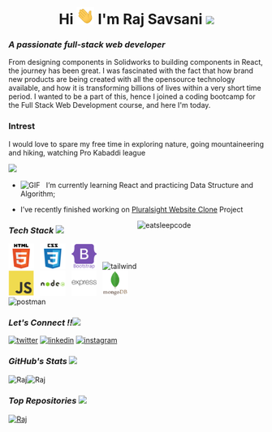 <h1 align="center">Hi <img src="https://raw.githubusercontent.com/ABSphreak/ABSphreak/master/gifs/Hi.gif" width="35"> I'm Raj Savsani <img src="https://camo.githubusercontent.com/d3359cb00ab0b5ed8f2e1fe3fceb4fbaf3b614340f8c0db99c17b9f50b351770/68747470733a2f2f656d6f6a69732e736c61636b6d6f6a69732e636f6d2f656d6f6a69732f696d616765732f313533313834393433302f343234362f626c6f622d73756e676c61737365732e6769663f31353331383439343330" width="35"></h1>
<h3><i>A passionate full-stack web developer</i></h3> 
<p>From designing components in Solidworks to building components in React, the journey has been great.
I was fascinated with the fact that how brand new products are being created with all the opensource technology available, and how it is transforming billions of lives within a very short time period. I wanted to be a part of this, hence I joined a coding bootcamp for the Full Stack Web Development course, and here I'm today.</p>

<h3>Intrest</h3>
<p>I would love to spare my free time in exploring nature, going mountaineering and hiking, watching Pro Kabaddi league</p>

![](https://visitor-badge.glitch.me/badge?page_id=raj-savsani.raj-savsani)


- <img alt="GIF" src="https://github.com/SP-XD/SP-XD/blob/main/images/Developer.gif" width="25" /> &nbsp; I’m currently learning React and practicing Data Structure and Algorithm;

- I’ve recently finished working on [Pluralsight Website Clone](https://aadityaneve.github.io/Clone-Pluralsight) Project

<img src="https://github.com/raghavk16/raghavk16/blob/master/giphy.webp" alt="eatsleepcode" align="right" width="250" height="250" />


<h3><i>Tech Stack <img src="https://camo.githubusercontent.com/beb64ff21c883e318e4f5db5231c2ba4175705bea1c9249e82a41ab375db4f75/68747470733a2f2f6d65646961322e67697068792e636f6d2f6d656469612f51737347456d706b79454f684243623765312f67697068792e6769663f6369643d656366303565343761306e336769316266716e74716d6f62386739616964316f796a327772336473336d67373030626c267269643d67697068792e676966" width="35"/></i></h3>



<p>
<a><img src="https://raw.githubusercontent.com/devicons/devicon/master/icons/html5/html5-original-wordmark.svg" alt="html5" width="50" height="50"/></a> &nbsp; 
<a><img src="https://raw.githubusercontent.com/devicons/devicon/master/icons/css3/css3-original-wordmark.svg" alt="css3" width="50" height="50"/> </a> &nbsp;
<a><img src="https://raw.githubusercontent.com/devicons/devicon/master/icons/bootstrap/bootstrap-plain-wordmark.svg" alt="bootstrap" width="50" height="50"/></a> &nbsp;
<a><img src="https://www.vectorlogo.zone/logos/tailwindcss/tailwindcss-icon.svg" alt="tailwind" width="50" height="50"/></a>
<a><img src="https://raw.githubusercontent.com/devicons/devicon/master/icons/javascript/javascript-original.svg" alt="javascript" width="50" height="50"/></a> &nbsp; 
<a><img src="https://raw.githubusercontent.com/devicons/devicon/master/icons/nodejs/nodejs-original-wordmark.svg" alt="nodejs" width="50" height="50"/></a> &nbsp; 
<a><img src="https://raw.githubusercontent.com/devicons/devicon/master/icons/express/express-original-wordmark.svg" alt="express" width="50" height="50"/></a> &nbsp; 
<a><img src="https://raw.githubusercontent.com/devicons/devicon/master/icons/mongodb/mongodb-original-wordmark.svg" alt="mongodb" width="50" height="50"/></a> &nbsp;
<a><img src="https://www.vectorlogo.zone/logos/getpostman/getpostman-icon.svg" alt="postman" width="50" height="50"/></a> &nbsp;
</p>





<h3><i>Let's Connect !!<img src="https://raw.githubusercontent.com/ShahriarShafin/ShahriarShafin/main/Assets/handshake.gif" width="100" /></i></h3>
<a href="https://twitter.com/raj_savsani" target="_blank"><img src="https://img.icons8.com/color/96/000000/twitter-squared.png" alt="twitter" width="50"></a>
<a href="https://linkedin.com/in/raj-savsani" target="_blank"><img src="https://img.icons8.com/color/96/000000/linkedin.png" alt="linkedin" width="50" /></a>
<a href="https://instagram.com/raj_savsani" target="_blank"><img src="https://img.icons8.com/color/96/000000/instagram-new.png" alt="instagram" width="50" /></a>



<h3><i>GitHub's Stats <img src="https://camo.githubusercontent.com/f11b92476ee793cfe97f20e0564ab552bd9bd670179d7b6772c59bb4d3218ca6/68747470733a2f2f692e70696e696d672e636f6d2f6f726967696e616c732f36352f63342f66342f36356334663435323537316265313236316539633632336637646134383861632e676966" width="35"/></i></h3>
<p>
<img align="center" src="https://github-readme-stats.vercel.app/api?username=raj-savsani&count_private=true&show_icons=true&include_all_commits=true&hide=issues,contribs&border_radius=0&locale=en" alt="Raj" height="139"/><img align="center" src="https://github-readme-stats.vercel.app/api/top-langs/?username=raj-savsani&layout=compact&exclude_repo=FT-WEB-12-U3-C4-Eval&border_radius=0" alt="Raj" height="139" />
</p>




<h3><i>Top Repositories <img src="https://external-content.duckduckgo.com/iu/?u=https%3A%2F%2Fblog.rapidapi.com%2Fwp-content%2Fuploads%2F2017%2F01%2Foctocat.gif&f=1&nofb=1" width="50" /> </i></h3>

<p>
<a href="https://github.com/aadityaneve/Clone-Pluralsight">
<img align="center" src="https://github-readme-stats.vercel.app/api/pin/?username=aadityaneve&repo=Clone-Pluralsight&locale=en&border_radius=0&border_color=02D892&bg_color=0D1117&title_color=C9D1D9&text_color=8B949E&icon_color=02D892" alt="Raj"/>
</a>
</p>




<!---
raj-savsani/raj-savsani is a ✨ special ✨ repository because its `README.md` (this file) appears on your GitHub profile.
You can click the Preview link to take a look at your changes.
--->
